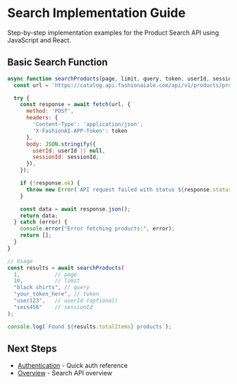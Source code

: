 # Search Implementation Guide

Step-by-step implementation examples for the Product Search API using JavaScript and React.

## Basic Search Function

```javascript
async function searchProducts(page, limit, query, token, userId, sessionId) {
  const url = 'https://catalog.api.fashionaiale.com/api/v1/products/protected/search?page={page}&limit={limit}&query={query}';

  try {
    const response = await fetch(url, {
      method: 'POST',
      headers: {
        'Content-Type': 'application/json',
        'X-FashionAI-APP-Token': token
      },
      body: JSON.stringify({
        userId: userId || null,
        sessionId: sessionId,
      }),
    });

    if (!response.ok) {
      throw new Error(`API request failed with status ${response.status}`);
    }

    const data = await response.json();
    return data;
  } catch (error) {
    console.error("Error fetching products:", error);
    return [];
  }
}

// Usage
const results = await searchProducts(
  1,           // page
  10,          // limit
  "black shirts", // query
  "your_token_here", // token
  "user123",   // userId (optional)
  "sess456"    // sessionId
);

console.log(`Found ${results.totalItems} products`);
```

## Next Steps

- [Authentication](../../authentication) - Quick auth reference
- [Overview](./overview) - Search API overview
